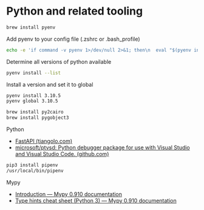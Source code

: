 # Python and related tooling

```bash
brew install pyenv
```

Add pyenv to your config file (.zshrc or .bash_profile)

```bash
echo -e 'if command -v pyenv 1>/dev/null 2>&1; then\n  eval "$(pyenv init --path)"\nfi' >> ~/.zshrc
```

Determine all versions of python available

```bash
pyenv install --list
```

Install a version and set it to global

```bash
pyenv install 3.10.5
pyenv global 3.10.5
```

```bash
brew install py2cairo
brew install pygobject3
```

Python

- [FastAPI (tiangolo.com)](https://fastapi.tiangolo.com/)
- [microsoft/ptvsd: Python debugger package for use with Visual Studio and Visual Studio Code. (github.com)](https://github.com/Microsoft/ptvsd)

```bash
pip3 install pipenv
/usr/local/bin/pipenv
```

Mypy

- [Introduction — Mypy 0.910 documentation](https://mypy.readthedocs.io/en/stable/introduction.html)
- [Type hints cheat sheet (Python 3) — Mypy 0.910 documentation](https://mypy.readthedocs.io/en/stable/cheat_sheet_py3.html)
